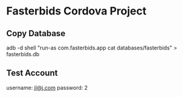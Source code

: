 # Fasterbids Cordova Project

## Copy Database
adb -d shell "run-as com.fasterbids.app cat databases/fasterbids" > fasterbids.db

## Test Account
username: jl@j.com
password: 2